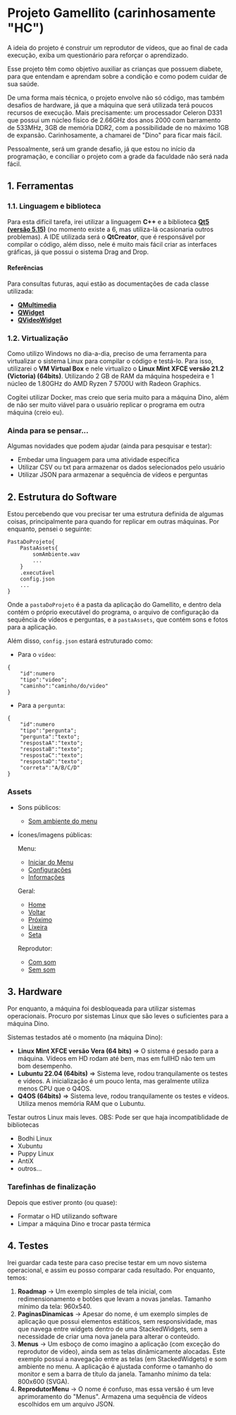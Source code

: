 # Projeto Gamellito (carinhosamente "HC")

A ideia do projeto é construir um reprodutor de vídeos, que ao final de cada execução, exiba um questionário para reforçar o aprendizado. 

Esse projeto têm como objetivo auxiliar as crianças que possuem diabete, para que entendam e aprendam sobre a condição e como podem cuidar de sua saúde. 

De uma forma mais técnica, o projeto envolve não só código, mas também desafios de hardware, já que a máquina que será utilizada terá poucos recursos de execução. Mais precisamente: um processador Celeron D331 que possui um núcleo físico de 2.66GHz dos anos 2000 com barramento de 533MHz, 3GB de memória DDR2, com a possibilidade de no máximo 1GB de expansão. Carinhosamente, a chamarei de "Dino" para ficar mais fácil.

Pessoalmente, será um grande desafio, já que estou no início da programação, e conciliar o projeto com a grade da faculdade não será nada fácil.

## 1. Ferramentas

### 1.1. Linguagem e biblioteca
Para esta difícil tarefa, irei utilizar a linguagem **C++** e a biblioteca [**Qt5 (versão 5.15)**](https://doc.qt.io/qt-5/modules-cpp.html) (no momento existe a 6, mas utiliza-lá ocasionaria outros problemas). A IDE utilizada será o **QtCreator**, que é responsável por compilar o código, além disso, nele é muito mais fácil criar as interfaces gráficas, já que possui o sistema Drag and Drop.

#### Referências
Para consultas futuras, aqui estão as documentações de cada classe utilizada:

* [**QMultimedia**](https://doc.qt.io/qt-5/qtmultimedia-index.html)
* [**QWidget**](https://doc.qt.io/qt-5/qwidget.html)
* [**QVideoWidget**](https://doc.qt.io/qt-5/qvideowidget.html)

### 1.2. Virtualização

Como utilizo Windows no dia-a-dia, preciso de uma ferramenta para virtualizar o sistema Linux para compilar o código e testá-lo. Para isso, utilizarei o **VM Virtual Box** e nele virtualizo o **Linux Mint XFCE versão 21.2 (Victoria) (64bits)**. Utilizando 2 GB de RAM da máquina hospedeira e 1 núcleo de 1.80GHz do AMD Ryzen 7 5700U with Radeon Graphics.

Cogitei utilizar Docker, mas creio que seria muito para a máquina Dino, além de não ser muito viável para o usuário replicar o programa em outra máquina (creio eu).

### Ainda para se pensar...
Algumas novidades que podem ajudar (ainda para pesquisar e testar):

* Embedar uma linguagem para uma atividade específica
* Utilizar CSV ou txt para armazenar os dados selecionados pelo usuário
* Utilizar JSON para armazenar a sequência de vídeos e perguntas

## 2. Estrutura do Software

Estou percebendo que vou precisar ter uma estrutura definida de algumas coisas, principalmente para quando for replicar em outras máquinas. Por enquanto, pensei o seguinte:

```
PastaDoProjeto{
    PastaAssets{
        somAmbiente.wav
        ...
    }
    .executável
    config.json
    ...
}
```

Onde a `pastaDoProjeto` é a pasta da aplicação do Gamellito, e dentro dela contém o próprio executável do programa, o arquivo de configuração da sequência de vídeos e perguntas, e a `pastaAssets`, que contém sons e fotos para a aplicação.

Além disso, `config.json` estará estruturado como:
* Para o `vídeo`: 
```
{
    "id":numero
    "tipo":"video";
    "caminho":"caminho/do/video"
}
```

* Para a `pergunta`: 
```
{
    "id":numero
    "tipo":"pergunta";
    "pergunta":"texto";
    "respostaA":"texto";
    "respostaB":"texto";
    "respostaC":"texto";
    "respostaD":"texto";
    "correta":"A/B/C/D"
}
```

### Assets

* Sons públicos:
    - [Som ambiente do menu](https://pixabay.com/pt/sound-effects/funny-and-comical-melody-glide-synth-bass-and-trumpet-21398/)

* Ícones/imagens públicas:
    
    Menu:
    - [Iniciar do Menu](https://br.freepik.com/icone/jogar-circulo_10435870#fromView=image_search_similar&page=1&position=10&uuid=40e7a8b3-175f-43da-9d45-47ff17ad6399)
    - [Configurações](https://br.freepik.com/icone/chave-inglesa_11270131)
    - [Informações](https://br.freepik.com/icone/informacoes_3916699#fromView=search&page=1&position=7&uuid=736630dc-7ab3-4b4b-842a-2bb19c458c58)

    Geral:
    - [Home](https://www.freepik.com/icon/home_1946436#fromView=search&page=1&position=1&uuid=df718193-70a8-4e6c-bbb2-cfdbf124f5f0)
    - [Voltar](https://www.freepik.com/icon/back_9126101#fromView=search&page=1&position=65&uuid=bf37574f-28a7-48f9-829d-081313cd83f3)
    - [Próximo](https://www.freepik.com/icon/right-arrow_9125994#fromView=resource_detail&position=44)
    - [Lixeira](https://br.freepik.com/icone/lixo_3917378#fromView=search&page=1&position=0&uuid=f109c5d2-09ce-4fec-a0f1-a15a1aac6a9a)
    - [Seta](https://br.freepik.com/icone/caret-up_3916917#fromView=search&page=1&position=2&uuid=ac09fa06-c342-4946-8d95-d4c28a6a72ef)
    
    Reprodutor:
    - [Com som](freepik.com/icon/volume_727269#fromView=search&page=1&position=2&uuid=a5f213c1-6501-4e0d-9c22-7edddaeb7029)
    - [Sem som](https://www.freepik.com/icon/mute_727240#fromView=search&page=1&position=3&uuid=a5f213c1-6501-4e0d-9c22-7edddaeb7029)

## 3. Hardware

Por enquanto, a máquina foi desbloqueada para utilizar sistemas operacionais. Procuro por sistemas Linux que são leves o suficientes para a máquina Dino.

Sistemas testados até o momento (na máquina Dino):
- **Linux Mint XFCE versão Vera (64 bits)** => O sistema é pesado para a máquina. Vídeos em HD rodam até bem, mas em fullHD não tem um bom desempenho.
- **Lubuntu 22.04 (64bits)** => Sistema leve, rodou tranquilamente os testes e vídeos. A inicialização é um pouco lenta, mas geralmente utiliza menos CPU que o Q4OS.
- **Q4OS (64bits)** => Sistema leve, rodou tranquilamente os testes e vídeos. Utiliza menos memória RAM que o Lubuntu.

Testar outros Linux mais leves. OBS: Pode ser que haja incompatiblidade de bibliotecas 
- Bodhi Linux
- Xubuntu
- Puppy Linux
- AntiX
- outros...

### Tarefinhas de finalização
Depois que estiver pronto (ou quase):

* Formatar o HD utilizando software
* Limpar a máquina Dino e trocar pasta térmica

## 4. Testes

Irei guardar cada teste para caso precise testar em um novo sistema operacional, e assim eu posso comparar cada resultado. Por enquanto, temos:

1. **Roadmap** -> Um exemplo simples de tela inicial, com redimensionamento e botões que levam a novas janelas. Tamanho mínimo da tela: 960x540.
2. **PaginasDinamicas** -> Apesar do nome, é um exemplo simples de aplicação que possui elementos estáticos, sem responsividade, mas que navega entre widgets dentro de uma StackedWidgets, sem a necessidade de criar uma nova janela para alterar o conteúdo.
3. **Menus** -> Um esboço de como imagino a aplicação (com exceção do reprodutor de vídeo), ainda sem as telas dinâmicamente alocadas. Este exemplo possui a navegação entre as telas (em StackedWidgets) e som ambiente no menu. A aplicação é ajustada conforme o tamanho do monitor e sem a barra de título da janela. Tamanho mínimo da tela: 800x600 (SVGA).
4. **ReprodutorMenu** -> O nome é confuso, mas essa versão é um leve aprimoramento do "Menus". Armazena uma sequência de vídeos escolhidos em um arquivo JSON.